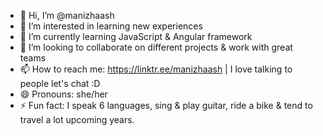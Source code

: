 - 👋 Hi, I’m @manizhaash
- 👀 I’m interested in learning new experiences
- 🌱 I’m currently learning JavaScript & Angular framework
- 💞️ I’m looking to collaborate on different projects & work with great teams
- 📫 How to reach me: https://linktr.ee/manizhaash | I love talking to people let's chat :D
- 😄 Pronouns: she/her
- ⚡ Fun fact: I speak 6 languages, sing & play guitar, ride a bike & tend to travel a lot upcoming years. 

<!---
manizhaash/manizhaash is a ✨ special ✨ repository because its `README.md` (this file) appears on your GitHub profile.
You can click the Preview link to take a look at your changes.
--->
